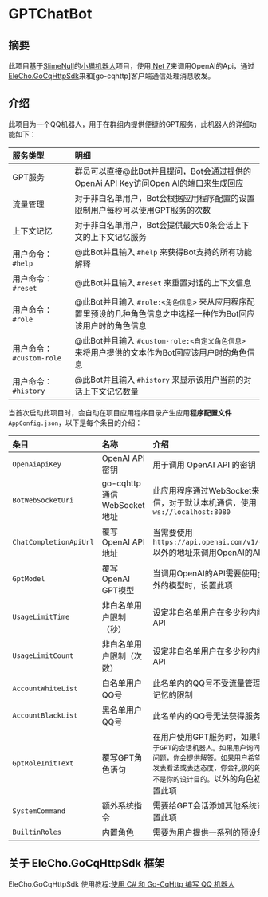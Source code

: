 # GPTChatBot

## 摘要

此项目基于[SlimeNull](https://github.com/SlimeNull)的[小猫机器人](https://github.com/SlimeNull/MeowBot)项目，使用[.Net 7](https://learn.microsoft.com/zh-cn/dotnet/core/whats-new/dotnet-7)来调用OpenAI的Api，通过[EleCho.GoCqHttpSdk](https://github.com/OrgEleCho/EleCho.GoCqHttpSdk)来和[go-cqhttp]客户端通信处理消息收发。

## 介绍

此项目为一个QQ机器人，用于在群组内提供便捷的GPT服务，此机器人的详细功能如下：

服务类型|明细
:-|:-
GPT服务|群员可以直接@此Bot并且提问，Bot会通过提供的OpenAi API Key访问Open AI的端口来生成回应
流量管理|对于非白名单用户，Bot会根据应用程序配置的设置限制用户每秒可以使用GPT服务的次数
上下文记忆|对于非白名单用户，Bot会提供最大50条会话上下文的上下文记忆服务
用户命令： ```#help``` |@此Bot并且输入 ```#help``` 来获得Bot支持的所有功能解释
用户命令： ```#reset``` |@此Bot并且输入 ```#reset``` 来重置对话的上下文信息
用户命令： ```#role``` |@此Bot并且输入 ```#role:<角色信息>``` 来从应用程序配置里预设的几种角色信息之中选择一种作为Bot回应该用户时的角色信息
用户命令： ```#custom-role``` |@此Bot并且输入 ```#custom-role:<自定义角色信息>``` 来将用户提供的文本作为Bot回应该用户时的角色信息
用户命令： ```#history``` |@此Bot并且输入 ```#history``` 来显示该用户当前的对话上下文记忆数量

当首次启动此项目时，会自动在项目应用程序目录产生应用**程序配置文件**```AppConfig.json```，以下是每个条目的介绍：

条目|名称|介绍
:-|:-|:-
 ```OpenAiApiKey``` |OpenAI API 密钥|用于调用 OpenAI API 的密钥
 ```BotWebSocketUri``` |go-cqhttp 通信WebSocket地址|此应用程序通过WebSocket来和go-cqhttp通信，对于默认本机通信，使用```ws://localhost:8080```
 ```ChatCompletionApiUrl``` |覆写OpenAI API 地址|当需要使用```https://api.openai.com/v1/chat/completions```以外的地址来调用OpenAI的API时，设置此项
 ```GptModel``` |覆写OpenAI GPT模型|当调用OpenAI的API需要使用```gpt-3.5-turbo```以外的模型时，设置此项
 ```UsageLimitTime``` |非白名单用户限制（秒）|设定非白名单用户在多少秒内能够使用多少次API
 ```UsageLimitCount``` |非白名单用户限制（次数）|设定非白名单用户在多少秒内能够使用多少次API
 ```AccountWhiteList``` |白名单用户QQ号|此名单内的QQ号不受流量管理以及50条上下文记忆的限制
 ```AccountBlackList``` |黑名单用户QQ号|此名单内的QQ号无法获得服务
 ```GptRoleInitText``` |覆写GPT角色语句|在用户使用GPT服务时，如果需要使用```你是一个基于GPT的会话机器人。如果用户询问你一个植根于真理的问题，你会提供解答。如果用户希望你对他们提供的信息发表看法或表达态度，你会礼貌的的拒绝他，并且表示这不是你的设计目的。```以外的角色初始化语句时，设置此项
 ```SystemCommand``` |额外系统指令|需要给GPT会话添加其他系统语句的情况下，设置此项
 ```BuiltinRoles``` |内置角色|需要为用户提供一系列的预设角色时，设置此项

## 关于 EleCho.GoCqHttpSdk 框架

EleCho.GoCqHttpSdk 使用教程:[使用 C# 和 Go-CqHttp 编写 QQ 机器人](https://www.bilibili.com/video/BV1P24y1V7XZ)
